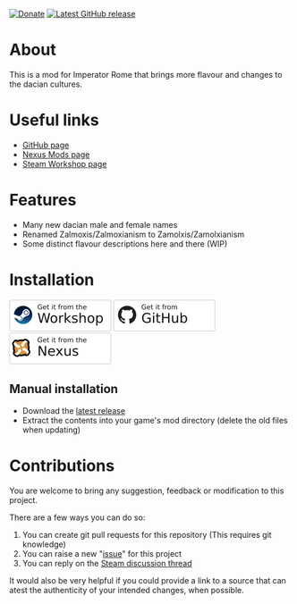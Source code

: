 [![Donate](https://img.shields.io/badge/-%E2%99%A5%20Donate-%23ff69b4)](https://hmlendea.go.ro/fund.html) [![Latest GitHub release](https://img.shields.io/github/v/release/hmlendea/imperator-dracones-invictus)](https://github.com/hmlendea/imperator-dracones-invictus/releases/latest)

# About

This is a mod for Imperator Rome that brings more flavour and changes to the dacian cultures.

# Useful links

- [GitHub page](https://github.com/hmlendea/imperator-dracones-invictus)
- [Nexus Mods page](https://nexusmods.com/imperatorrome/mods/24)
- [Steam Workshop page](https://steamcommunity.com/sharedfiles/filedetails/?id=1745923673)

# Features

 - Many new dacian male and female names
 - Renamed Zalmoxis/Zalmoxianism to Zamolxis/Zamolxianism
 - Some distinct flavour descriptions here and there (WIP)

# Installation

[![Get it from the Workshop](https://raw.githubusercontent.com/hmlendea/readme-assets/master/badges/stores/steam-workshop.png)](https://steamcommunity.com/sharedfiles/filedetails/?id=1745923673) [![Get it from GitHub](https://raw.githubusercontent.com/hmlendea/readme-assets/master/badges/stores/github.png)](https://github.com/hmlendea/imperator-dracones-invictus/releases) [![Get it from the Nexus](https://raw.githubusercontent.com/hmlendea/readme-assets/master/badges/stores/nexus.png)](https://nexusmods.com/imperatorrome/mods/24)

## Manual installation

 - Download the [latest release](https://github.com/hmlendea/more-cultural-names/releases)
 - Extract the contents into your game's mod directory (delete the old files when updating)

# Contributions

You are welcome to bring any suggestion, feedback or modification to this project.

There are a few ways you can do so:

1. You can create git pull requests for this repository (This requires git knowledge)
2. You can raise a new "[issue](https://github.com/hmlendea/imperator-dracones-invictus/issues)" for this project
4. You can reply on the [Steam discussion thread](https://steamcommunity.com/workshop/filedetails/discussion/1745923673/3491891042510117378//)

It would also be very helpful if you could provide a link to a source that can atest the authenticity of your intended changes, when possible.
